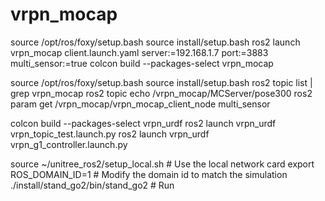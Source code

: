 # vrpn_mocap
source /opt/ros/foxy/setup.bash
source install/setup.bash
ros2 launch vrpn_mocap client.launch.yaml server:=192.168.1.7 port:=3883 multi_sensor:=true
colcon build --packages-select vrpn_mocap

source /opt/ros/foxy/setup.bash
source install/setup.bash
ros2 topic list | grep vrpn_mocap
ros2 topic echo /vrpn_mocap/MCServer/pose300
ros2 param get /vrpn_mocap/vrpn_mocap_client_node multi_sensor




colcon build --packages-select vrpn_urdf
ros2 launch vrpn_urdf vrpn_topic_test.launch.py
ros2 launch vrpn_urdf vrpn_g1_controller.launch.py

source ~/unitree_ros2/setup_local.sh # Use the local network card
export ROS_DOMAIN_ID=1 # Modify the domain id to match the simulation
./install/stand_go2/bin/stand_go2 # Run